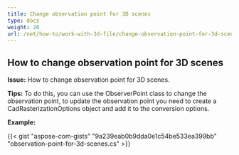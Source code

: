 ```yaml
---
title: Change observation point for 3D scenes
type: docs
weight: 20
url: /net/how-to/work-with-3d-file/change-observation-point-for-3d-scenes
---
```


## **How to change observation point for 3D scenes**

**Issue:** How to change observation point for 3D scenes.

**Tips:** To do this, you can use the ObserverPoint class to change the observation point, to update the observation point you need to create a CadRasterizationOptions object and add it to the conversion options.

**Example:**

{{< gist "aspose-com-gists" "9a239eab0b9dda0e1c54be533ea399bb" "observation-point-for-3d-scenes.cs" >}}